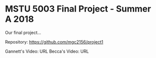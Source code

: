 # MSTU 5003 Final Project - Summer A 2018

Our final project...

Repository: <https://github.com/mgc2156/project1>

Gannett's Video: URL
Becca's Video: URL
